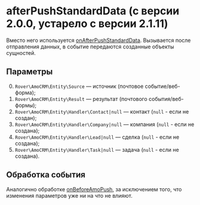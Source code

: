# afterPushStandardData (с версии 2.0.0, устарело с версии 2.1.11)
Вместо него используется [onAfterPushStandardData](./onafterpushstandarddata.md).
Вызывается после отправления данных, в событие передаются созданные объекты сущностей.

## Параметры
0. `Rover\AmoCRM\Entity\Source` — источник (почтовое событие/веб-форма);
1. `Rover\AmoCRM\Entity\Result` — результат (почтового события/веб-формы);
2. `Rover\AmoCRM\Entity\Handler\Contact|null` — контакт (`null` - если не создан);
3. `Rover\AmoCRM\Entity\Handler\Company|null` — компания (`null` - если не создана);
3. `Rover\AmoCRM\Entity\Handler\Lead|null` — сделка (`null` - если не создана);
3. `Rover\AmoCRM\Entity\Handler\Task|null` — задача (`null` - если не создана).

## Обработка события
Аналогично обработке [onBeforeAmoPush](./onbeforeamopush.md), за исключением того, что изменения параметров уже ни на что не влияют.
